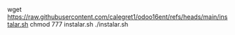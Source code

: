 wget https://raw.githubusercontent.com/calegret1/odoo16ent/refs/heads/main/instalar.sh 
chmod 777 instalar.sh
./instalar.sh
